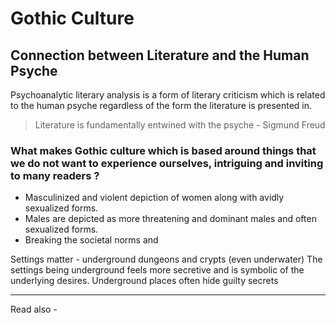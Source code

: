 # Gothic Culture

## Connection between Literature and the Human Psyche

Psychoanalytic literary analysis is a form of literary criticism which is related to the human psyche regardless of the form the literature is presented in.

> Literature is fundamentally entwined with the psyche
\- Sigmund Freud





### What makes Gothic culture which is based around things that we do not want to experience ourselves, intriguing and inviting to many readers ?

- Masculinized and violent depiction of women along with avidly sexualized forms.
- Males are depicted as more threatening and dominant males and often sexualized forms.
- Breaking the societal norms and 

Settings matter - underground dungeons and crypts (even underwater)
The settings being underground feels more secretive and is symbolic of the underlying desires.
Underground places often hide guilty secrets






---
Read also - 